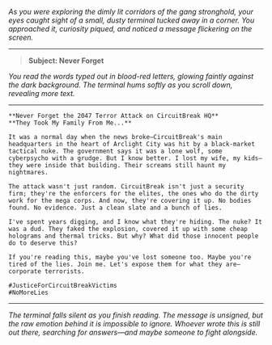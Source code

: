 *As you were exploring the dimly lit corridors of the gang stronghold, your eyes caught sight of a small, dusty terminal tucked away in a corner. You approached it, curiosity piqued, and noticed a message flickering on the screen.*

---

> **Subject: Never Forget**

*You read the words typed out in blood-red letters, glowing faintly against the dark background. The terminal hums softly as you scroll down, revealing more text.*

---

```
**Never Forget the 2047 Terror Attack on CircuitBreak HQ**  
**They Took My Family From Me...**

It was a normal day when the news broke—CircuitBreak's main headquarters in the heart of Arclight City was hit by a black-market tactical nuke. The government says it was a lone wolf, some cyberpsycho with a grudge. But I know better. I lost my wife, my kids—they were inside that building. Their screams still haunt my nightmares.

The attack wasn't just random. CircuitBreak isn't just a security firm; they're the enforcers for the elites, the ones who do the dirty work for the mega corps. And now, they're covering it up. No bodies found. No evidence. Just a clean slate and a bunch of lies.

I've spent years digging, and I know what they're hiding. The nuke? It was a dud. They faked the explosion, covered it up with some cheap holograms and thermal tricks. But why? What did those innocent people do to deserve this?

If you're reading this, maybe you've lost someone too. Maybe you're tired of the lies. Join me. Let's expose them for what they are—corporate terrorists.

#JusticeForCircuitBreakVictims  
#NoMoreLies
```

---

*The terminal falls silent as you finish reading. The message is unsigned, but the raw emotion behind it is impossible to ignore. Whoever wrote this is still out there, searching for answers—and maybe someone to fight alongside.*